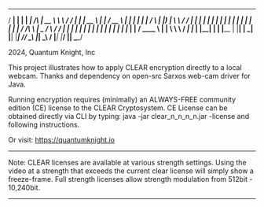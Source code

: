    _____   _        ______              _____     __      __  _____   _____    ______    ____  
  / ____| | |      |  ____|     /\     |  __ \    \ \    / / |_   _| |  __ \  |  ____|  / __ \ 
 | |      | |      | |__       /  \    | |__) |    \ \  / /    | |   | |  | | | |__    | |  | |
 | |      | |      |  __|     / /\ \   |  _  /      \ \/ /     | |   | |  | | |  __|   | |  | |
 | |____  | |____  | |____   / ____ \  | | \ \       \  /     _| |_  | |__| | | |____  | |__| |
  \_____| |______| |______| /_/    \_\ |_|  \_\       \/     |_____| |_____/  |______|  \____/ 


2024, Quantum Knight, Inc

This project illustrates how to apply CLEAR encryption directly to a local webcam.
Thanks and dependency on open-src Sarxos web-cam driver for Java.

Running encryption requires (minimally) an ALWAYS-FREE community edition (CE) 
license to the CLEAR Cryptosystem.  CE License can be obtained directly via CLI
by typing:   java -jar clear_n_n_n_n.jar -license and following instructions.

Or visit:    https://quantumknight.io

----------------------------------------------------------------------------------

Note:  CLEAR licenses are available at various strength settings.  Using the video 
at a strength that exceeds the current clear license will simply show a freeze-frame.
Full strength licenses allow strength modulation from 512bit - 10,240bit.

----------------------------------------------------------------------------------
